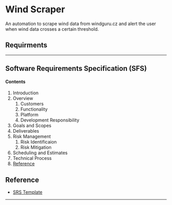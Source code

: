 # Wind Scraper

An automation to scrape wind data from windguru.cz and alert the user when wind data crosses a certain threshold.

## Requirments

---
## Software Requirements Specification (SFS)
#### Contents
1. Introduction
2. Overview
   1. Customers
   2. Functionality
   3. Platform
   4. Development Responsibility
3. Goals and Scopes
4. Deliverables
5. Risk Management
   1. Risk Identificaion
   2. Risk Mitigation
6. Scheduling and Estimates
7. Technical Process
8. [Reference](#srs-ref)

## <a name="srs-ref"></a>Reference
* [SRS Template](https://www.geeksforgeeks.org/how-to-write-a-good-srs-for-your-project/)

---